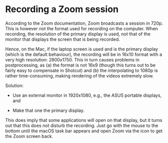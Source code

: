 # Recording a Zoom session

According to the Zoom documentation, Zoom broadcasts a session in 720p. 
This is however not the format used for recording on the computer.
When recording, the resolution of the primary display is used, not that of
the monitor that displays the screen that is being recorded.

Hence, on the Mac, if the laptop screen is used and is the primary display
(which is the default behaviour), the recording will be in 16x10 format
with a very high resolution: 2800x1750. This in turn causes problems
in postprocessing, as (a) the format is not 16x9 (though this turns out
to be fairly easy to compensate in Shotcut) and (b) the interpolating to
1080p is rather time-consuming, making rendering of the videos extremely
slow.

Solution:

-   Use an external monitor in 1920x1080, e.g., the ASUS portable displays, and

-   Make that one the primary display.

This does imply that some applications will open on that display, but it turns
out that this does not disturb the recording. Just go with the mouse to the bottom
until the macOS task bar appears and open Zoom via the icon to get the Zoom screen
back.

